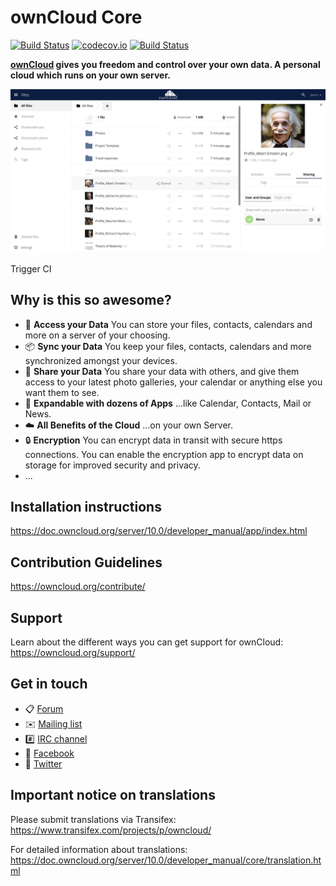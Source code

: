 # ownCloud Core

[![Build Status](https://drone.owncloud.com/api/badges/owncloud/core/status.svg?branch=master)](https://drone.owncloud.com/owncloud/core)
[![codecov.io](https://codecov.io/github/owncloud/core/coverage.svg?branch=master)](https://codecov.io/github/owncloud/core?branch=master)
[![Build Status](https://saucelabs.com/buildstatus/DeepDiver1975)](https://saucelabs.com/beta/builds/358889d1dc0a45ff927e3d6b844cabf0)

**[ownCloud](http://ownCloud.org) gives you freedom and control over your own data.
A personal cloud which runs on your own server.**

![](https://github.com/owncloud/screenshots/blob/master/files/sidebar_1.png)

Trigger CI

## Why is this so awesome?
* :file_folder: **Access your Data** You can store your files, contacts, calendars and more on a server of your choosing.
* :package: **Sync your Data** You keep your files, contacts, calendars and more synchronized amongst your devices.
* :arrows_counterclockwise: **Share your Data** You share your data with others, and give them access to your latest photo galleries, your calendar or anything else you want them to see.
* :rocket: **Expandable with dozens of Apps** ...like Calendar, Contacts, Mail or News.
* :cloud: **All Benefits of the Cloud** ...on your own Server.
* :lock: **Encryption** You can encrypt data in transit with secure https connections. You can enable the encryption app to encrypt data on storage for improved security and privacy.
* ...

## Installation instructions
https://doc.owncloud.org/server/10.0/developer_manual/app/index.html

## Contribution Guidelines
https://owncloud.org/contribute/

## Support
Learn about the different ways you can get support for ownCloud: https://owncloud.org/support/

## Get in touch
* :clipboard: [Forum](https://central.owncloud.org)
* :envelope: [Mailing list](https://mailman.owncloud.org/mailman/listinfo)
* :hash: [IRC channel](https://webchat.freenode.net/?channels=owncloud)
* :busts_in_silhouette: [Facebook](https://facebook.com/ownclouders)
* :hatching_chick: [Twitter](https://twitter.com/ownClouders)

## Important notice on translations
Please submit translations via Transifex:
https://www.transifex.com/projects/p/owncloud/

For detailed information about translations:
https://doc.owncloud.org/server/10.0/developer_manual/core/translation.html
